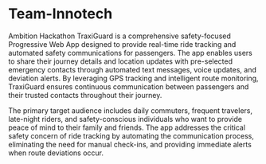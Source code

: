 # Team-Innotech
Ambition Hackathon
TraxiGuard is a comprehensive safety-focused Progressive Web App designed to provide real-time ride tracking and automated safety communications for passengers. The app enables users to share their journey details and location updates with pre-selected emergency contacts through automated text messages, voice updates, and deviation alerts. By leveraging GPS tracking and intelligent route monitoring, TraxiGuard ensures continuous communication between passengers and their trusted contacts throughout their journey.

The primary target audience includes daily commuters, frequent travelers, late-night riders, and safety-conscious individuals who want to provide peace of mind to their family and friends. The app addresses the critical safety concern of ride tracking by automating the communication process, eliminating the need for manual check-ins, and providing immediate alerts when route deviations occur.
